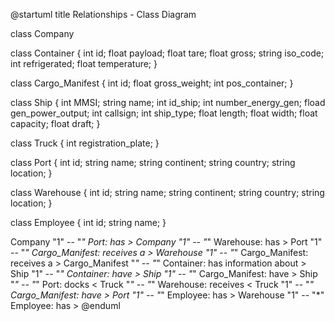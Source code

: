 @startuml
title Relationships - Class Diagram

class Company

class Container {
int id;
float payload;
float tare;
float gross;
string iso_code;
int refrigerated;
float temperature;
}

class Cargo_Manifest {
int id;
float gross_weight;
int pos_container;
}

class Ship {
int MMSI;
string name;
int id_ship;
int number_energy_gen;
fload gen_power_output;
int callsign;
int ship_type;
float length;
float width;
float capacity;
float draft;
}

class Truck {
int registration_plate;
}

class Port {
int id;
string name;
string continent;
string country;
string location;
}

class Warehouse {
int id;
string name;
string continent;
string country;
string location;
}

class Employee {
int id;
string name;
}

Company "1" -- "*" Port: has >
Company "1" -- "*" Warehouse: has >
Port "1" -- "*" Cargo_Manifest: receives a >
Warehouse "1" -- "*" Cargo_Manifest: receives a >
Cargo_Manifest "*" -- "*" Container: has information about >
Ship "1" -- "*" Container: have >
Ship "1" -- "*" Cargo_Manifest: have >
Ship "*" -- "*" Port: docks <
Truck "*" -- "*" Warehouse: receives <
Truck "1" -- "*" Cargo_Manifest: have >
Port "1" -- "*" Employee: has >
Warehouse "1" -- "*" Employee: has >
@enduml